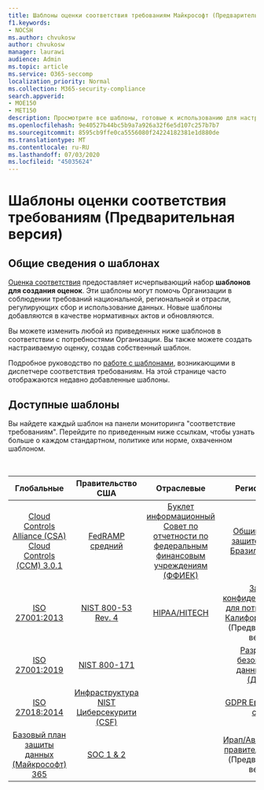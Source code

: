 ```yaml
---
title: Шаблоны оценки соответствия требованиям Майкрософт (Предварительная версия)
f1.keywords:
- NOCSH
ms.author: chvukosw
author: chvukosw
manager: laurawi
audience: Admin
ms.topic: article
ms.service: O365-seccomp
localization_priority: Normal
ms.collection: M365-security-compliance
search.appverid:
- MOE150
- MET150
description: Просмотрите все шаблоны, готовые к использованию для настройки оценок в оценке соответствия требованиям Майкрософт (Предварительная версия).
ms.openlocfilehash: 9e40527b44bc5b9a7a926a32f6e5d107c257b7b7
ms.sourcegitcommit: 8595cb9ffe0ca5556080f24224182381e1d880de
ms.translationtype: MT
ms.contentlocale: ru-RU
ms.lasthandoff: 07/03/2020
ms.locfileid: "45035624"
---
```

# <a name="compliance-score-preview-templates"></a>Шаблоны оценки соответствия требованиям (Предварительная версия)

## <a name="templates-overview"></a>Общие сведения о шаблонах

[Оценка соответствия](compliance-score.md) предоставляет исчерпывающий набор **шаблонов для создания оценок**. Эти шаблоны могут помочь Организации в соблюдении требований национальной, региональной и отрасли, регулирующих сбор и использование данных. Новые шаблоны добавляются в качестве нормативных актов и обновляются.

Вы можете изменить любой из приведенных ниже шаблонов в соответствии с потребностями Организации. Вы также можете создать настраиваемую оценку, создав собственный шаблон. 

Подробное руководство по [работе с шаблонами](working-with-compliance-manager.md#templates), возникающими в диспетчере соответствия требованиям. На этой странице часто отображаются недавно добавленные шаблоны.

## <a name="available-templates"></a>Доступные шаблоны

Вы найдете каждый шаблон на панели мониторинга "соответствие требованиям". Перейдите по приведенным ниже ссылкам, чтобы узнать больше о каждом стандартном, политике или норме, охваченном шаблоном.

<br>

| Глобальные |Правительство США| Отраслевые|Региональные|
| :---: |:---:|:---:|:---:|
|[Cloud Controls Alliance (CSA) Cloud Controls (CCM) 3.0.1](offering-csa-star-attestation.md) | [FedRAMP средний](offering-fedramp.md)| [Буклет информационный Совет по отчетности по федеральным финансовым учреждениям (ФФИЕК)](offering-ffiec-us.md) |[Общий закон по защите данных в Бразилии (ЛГПД)](https://go.microsoft.com/fwlink/?linkid=2115387) |
|[ISO 27001:2013](https://go.microsoft.com/fwlink/?linkid=2109073) | [NIST 800-53 Rev. 4](https://go.microsoft.com/fwlink/?linkid=2109075) | [HIPAA/HITECH](offering-hipaa-hitech.md) | [Закон о конфиденциальности для потребителей в Калифорнии (ККПА)](offering-ccpa.md) (Предварительная версия)
|[ISO 27001:2019](offering-iso-27701.md)  | [NIST 800-171](offering-nist-sp-800-171.md)|  | [Разрешение безопасности данных Дубаи (ДГИСР)](https://go.microsoft.com/fwlink/?linkid=2131193) |
| [ISO 27018:2014](offering-iso-27018.md) | [Инфраструктура NIST Циберсекурити (CSF)](offering-nist-csf.md) |  |[GDPR Европейского союза](gdpr.md) |
| [Базовый план защиты данных (Майкрософт) 365](compliance-score-methodology.md#initial-score-based-on-microsoft-365-data-protection-baseline) | [SOC 1 & 2](offering-soc.md) |  | [Ирап/Австралийский правительством ISM](offering-ccsl-irap-australia.md) (Предварительная версия) |